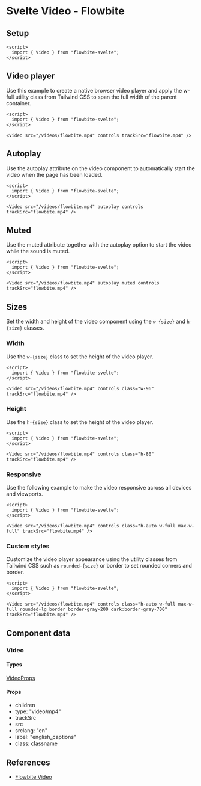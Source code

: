 # Svelte Video - Flowbite


## Setup

```svelte
<script>
  import { Video } from "flowbite-svelte";
</script>
```

## Video player

Use this example to create a native browser video player and apply the w-full utility class from Tailwind CSS to span the full width of the parent container.

```svelte
<script>
  import { Video } from "flowbite-svelte";
</script>

<Video src="/videos/flowbite.mp4" controls trackSrc="flowbite.mp4" />
```

## Autoplay

Use the autoplay attribute on the video component to automatically start the video when the page has been loaded.

```svelte
<script>
  import { Video } from "flowbite-svelte";
</script>

<Video src="/videos/flowbite.mp4" autoplay controls trackSrc="flowbite.mp4" />
```

## Muted

Use the muted attribute together with the autoplay option to start the video while the sound is muted.

```svelte
<script>
  import { Video } from "flowbite-svelte";
</script>

<Video src="/videos/flowbite.mp4" autoplay muted controls trackSrc="flowbite.mp4" />
```

## Sizes

Set the width and height of the video component using the `w-{size}` and `h-{size}` classes.

### Width

Use the `w-{size}` class to set the height of the video player.

```svelte
<script>
  import { Video } from "flowbite-svelte";
</script>

<Video src="/videos/flowbite.mp4" controls class="w-96" trackSrc="flowbite.mp4" />
```

### Height

Use the `h-{size}` class to set the height of the video player.

```svelte
<script>
  import { Video } from "flowbite-svelte";
</script>

<Video src="/videos/flowbite.mp4" controls class="h-80" trackSrc="flowbite.mp4" />
```

### Responsive

Use the following example to make the video responsive across all devices and viewports.

```svelte
<script>
  import { Video } from "flowbite-svelte";
</script>

<Video src="/videos/flowbite.mp4" controls class="h-auto w-full max-w-full" trackSrc="flowbite.mp4" />
```

### Custom styles

Customize the video player appearance using the utility classes from Tailwind CSS such as `rounded-{size}` or border to set rounded corners and border.

```svelte
<script>
  import { Video } from "flowbite-svelte";
</script>

<Video src="/videos/flowbite.mp4" controls class="h-auto w-full max-w-full rounded-lg border border-gray-200 dark:border-gray-700" trackSrc="flowbite.mp4" />
```

## Component data

### Video

#### Types

[VideoProps](https://github.com/themesberg/flowbite-svelte/blob/main/src/lib/types.ts#L1853)

#### Props

- children
- type: "video/mp4"
- trackSrc
- src
- srclang: "en"
- label: "english_captions"
- class: classname


## References

- [Flowbite Video](https://flowbite.com/docs/components/video/)



